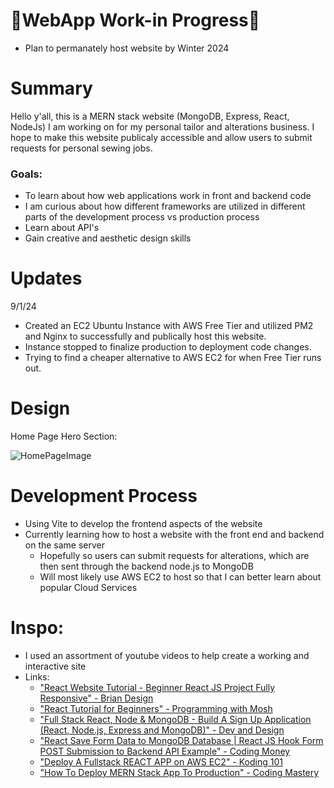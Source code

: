 # 👷WebApp Work-in Progress👷
  - Plan to permanately host website by Winter 2024


# Summary
Hello y'all, this is a MERN stack website (MongoDB, Express, React, NodeJs) I am working on for my personal tailor and alterations business.
I hope to make this website publicaly accessible and allow users to submit requests for personal sewing jobs.

### Goals: 
  - To learn about how web applications work in front and backend code
  - I am curious about how different frameworks are utilized in different parts of the development process vs production process
  - Learn about API's
  - Gain creative and aesthetic design skills

# Updates
9/1/24
  - Created an EC2 Ubuntu Instance with AWS Free Tier and utilized PM2 and Nginx to successfully and publically host this website.
  - Instance stopped to finalize production to deployment code changes.
  - Trying to find a cheaper alternative to AWS EC2 for when Free Tier runs out.

# Design
Home Page Hero Section:

![HomePageImage](https://github.com/user-attachments/assets/459a2377-c25c-4757-86c1-d55545cb4c5e)


# Development Process
  - Using Vite to develop the frontend aspects of the website
  - Currently learning how to host a website with the front end and backend on the same server
    - Hopefully so users can submit requests for alterations, which are then sent through the backend node.js to MongoDB
    - Will most likely use AWS EC2 to host so that I can better learn about popular Cloud Services
  


# Inspo:
  - I used an assortment of youtube videos to help create a working and interactive site
  - Links: 
    - ["React Website Tutorial - Beginner React JS Project Fully Responsive" - Brian Design](https://www.youtube.com/watch?v=I2UBjN5ER4s&t=178s)
    - ["React Tutorial for Beginners" - Programming with Mosh](https://www.youtube.com/watch?v=SqcY0GlETPk&t=384s)
    - ["Full Stack React, Node & MongoDB - Build A Sign Up Application (React, Node.js, Express and MongoDB)" - Dev and Design](https://www.youtube.com/watch?v=SQqSMDIzhaE&list=PL8bqMzhLLaIwhfbf6RnUSDDQYkom0TU2V)
    - ["React Save Form Data to MongoDB Database | React JS Hook Form POST Submission to Backend API Example" - Coding Money](https://www.youtube.com/watch?v=86uXSFm3ND0&list=PL8bqMzhLLaIwhfbf6RnUSDDQYkom0TU2V&index=2)
    - ["Deploy A Fullstack REACT APP on AWS EC2" - Koding 101](https://www.youtube.com/watch?v=vmty50KJg08&list=PL8bqMzhLLaIwhfbf6RnUSDDQYkom0TU2V&index=3)
    - ["How To Deploy MERN Stack App To Production" - Coding Mastery](https://www.youtube.com/watch?v=OVhHxNeOSl0&list=PL8bqMzhLLaIwhfbf6RnUSDDQYkom0TU2V&index=4)
